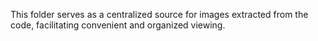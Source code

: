 This folder serves as a centralized source for images extracted from the code, facilitating convenient and organized viewing.
  
